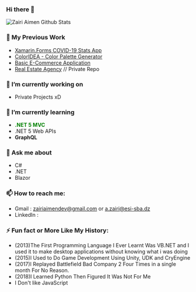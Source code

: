 ### Hi there 👋
![Zairi Aimen Github Stats](https://github-readme-stats.vercel.app/api?username=ZairiAimenDz&show_icons=true&theme=radical)

### 💼 My Previous Work

- [Xamarin.Forms COVID-19 Stats App](https://github.com/ZairiAimenDz/Covid19Xamarin) 
- [ColorIDEA - Color Palette Generator](https://github.com/ZairiAimenDz/ColorIDEA)  
- [Basic E-Commerce Application](https://github.com/ZairiAimenDz/Electronics-Store)
- [Real Estate Agency]() // Private Repo

### 🔭 I’m currently working on 

- Private Projects xD

### 🌱 I’m currently learning 

- <b style="color:green">.NET 5 MVC</b>
- .NET 5 Web APIs
- <b>GraphQL</b>

### 💬 Ask me about

- C#
- .NET
- Blazor

### 📫 How to reach me:

- Gmail : zairiaimendev@gmail.com or a.zairi@esi-sba.dz
- LinkedIn : 

### ⚡ Fun fact or More Like My History:

- (2013)The First Programming Language I Ever Learnt Was VB.NET and I used it to make desktop applications without knowing what i was doing 
- (2015)I Used to Do Game Development Using Unity, UDK and CryEngine 
- (2017)I Replayed Battlefield Bad Company 2 Four Times in a single month For No Reason.
- (2018)I Learned Python Then Figured It Was Not For Me
- I Don't like JavaScript

